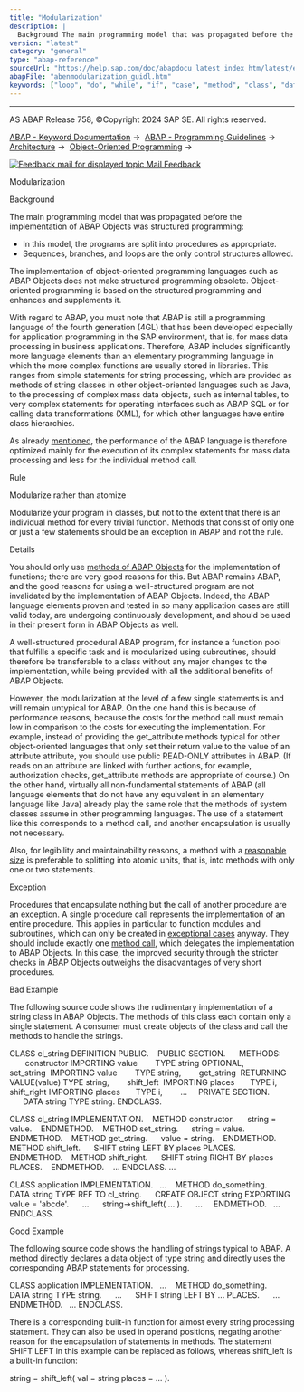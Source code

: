 ```yaml
---
title: "Modularization"
description: |
  Background The main programming model that was propagated before the implementation of ABAP Objects was structured programming: -   In this model, the programs are split into procedures as appropriate. -   Sequences, branches, and loops are the only control structures allowed. The implementation of
version: "latest"
category: "general"
type: "abap-reference"
sourceUrl: "https://help.sap.com/doc/abapdocu_latest_index_htm/latest/en-US/abenmodularization_guidl.htm"
abapFile: "abenmodularization_guidl.htm"
keywords: ["loop", "do", "while", "if", "case", "method", "class", "data", "internal-table", "abenmodularization", "guidl"]
---
```


* * *

AS ABAP Release 758, ©Copyright 2024 SAP SE. All rights reserved.

[ABAP - Keyword Documentation](https://help.sap.com/doc/abapdocu_latest_index_htm/latest/en-US/abenabap.htm) →  [ABAP - Programming Guidelines](https://help.sap.com/doc/abapdocu_latest_index_htm/latest/en-US/abenabap_pgl.htm) →  [Architecture](https://help.sap.com/doc/abapdocu_latest_index_htm/latest/en-US/abenarchitecture_gdl.htm) →  [Object-Oriented Programming](https://help.sap.com/doc/abapdocu_latest_index_htm/latest/en-US/abenobj_oriented_gdl.htm) → 

 [![](Mail.gif?object=Mail.gif "Feedback mail for displayed topic") Mail Feedback](mailto:f1_help@sap.com?subject=Feedback%20on%20ABAP%20Documentation&body=Document:%20Modularization%2C%20ABENMODULARIZATION_GUIDL%2C%20758%0D%0A%0D%0AError:%0D%0A%0D%0A%0D%0A%0D%0ASuggestion%20for%20improvement:)

Modularization

Background   

The main programming model that was propagated before the implementation of ABAP Objects was structured programming:

-   In this model, the programs are split into procedures as appropriate.
-   Sequences, branches, and loops are the only control structures allowed.

The implementation of object-oriented programming languages such as ABAP Objects does not make structured programming obsolete. Object-oriented programming is based on the structured programming and enhances and supplements it.

With regard to ABAP, you must note that ABAP is still a programming language of the fourth generation (4GL) that has been developed especially for application programming in the SAP environment, that is, for mass data processing in business applications. Therefore, ABAP includes significantly more language elements than an elementary programming language in which the more complex functions are usually stored in libraries. This ranges from simple statements for string processing, which are provided as methods of string classes in other object-oriented languages such as Java, to the processing of complex mass data objects, such as internal tables, to very complex statements for operating interfaces such as ABAP SQL or for calling data transformations (XML), for which other languages have entire class hierarchies.

As already [mentioned](https://help.sap.com/doc/abapdocu_latest_index_htm/latest/en-US/abenobj_oriented_gdl.htm), the performance of the ABAP language is therefore optimized mainly for the execution of its complex statements for mass data processing and less for the individual method call.

Rule   

Modularize rather than atomize

Modularize your program in classes, but not to the extent that there is an individual method for every trivial function. Methods that consist of only one or just a few statements should be an exception in ABAP and not the rule.

Details   

You should only use [methods of ABAP Objects](https://help.sap.com/doc/abapdocu_latest_index_htm/latest/en-US/abenabap_obj_progr_model_guidl.htm "Guideline") for the implementation of functions; there are very good reasons for this. But ABAP remains ABAP, and the good reasons for using a well-structured program are not invalidated by the implementation of ABAP Objects. Indeed, the ABAP language elements proven and tested in so many application cases are still valid today, are undergoing continuously development, and should be used in their present form in ABAP Objects as well.

A well-structured procedural ABAP program, for instance a function pool that fulfills a specific task and is modularized using subroutines, should therefore be transferable to a class without any major changes to the implementation, while being provided with all the additional benefits of ABAP Objects.

However, the modularization at the level of a few single statements is and will remain untypical for ABAP. On the one hand this is because of performance reasons, because the costs for the method call must remain low in comparison to the costs for executing the implementation. For example, instead of providing the get\_attribute methods typical for other object-oriented languages that only set their return value to the value of an attribute attribute, you should use public READ-ONLY attributes in ABAP. (If reads on an attribute are linked with further actions, for example, authorization checks, get\_attribute methods are appropriate of course.) On the other hand, virtually all non-fundamental statements of ABAP (all language elements that do not have any equivalent in an elementary language like Java) already play the same role that the methods of system classes assume in other programming languages. The use of a statement like this corresponds to a method call, and another encapsulation is usually not necessary.

Also, for legibility and maintainability reasons, a method with a [reasonable size](https://help.sap.com/doc/abapdocu_latest_index_htm/latest/en-US/abenproc_volume_guidl.htm "Guideline") is preferable to splitting into atomic units, that is, into methods with only one or two statements.

Exception

Procedures that encapsulate nothing but the call of another procedure are an exception. A single procedure call represents the implementation of an entire procedure. This applies in particular to function modules and subroutines, which can only be created in [exceptional cases](https://help.sap.com/doc/abapdocu_latest_index_htm/latest/en-US/abenabap_obj_progr_model_guidl.htm "Guideline") anyway. They should include exactly one [method call](https://help.sap.com/doc/abapdocu_latest_index_htm/latest/en-US/abenfunct_module_subroutine_guidl.htm "Guideline"), which delegates the implementation to ABAP Objects. In this case, the improved security through the stricter checks in ABAP Objects outweighs the disadvantages of very short procedures.

Bad Example

The following source code shows the rudimentary implementation of a string class in ABAP Objects. The methods of this class each contain only a single statement. A consumer must create objects of the class and call the methods to handle the strings.

CLASS cl\_string DEFINITION PUBLIC.
   PUBLIC SECTION.
     METHODS:
       constructor IMPORTING value        TYPE string OPTIONAL,
       set\_string  IMPORTING value        TYPE string,
       get\_string  RETURNING VALUE(value) TYPE string,
       shift\_left  IMPORTING places       TYPE i,
       shift\_right IMPORTING places       TYPE i,
       ...
    PRIVATE SECTION.
      DATA string TYPE string.
ENDCLASS.

CLASS cl\_string IMPLEMENTATION.
   METHOD constructor.
     string = value.
   ENDMETHOD.
   METHOD set\_string.
     string = value.
   ENDMETHOD.
   METHOD get\_string.
     value = string.
   ENDMETHOD.
   METHOD shift\_left.
     SHIFT string LEFT BY places PLACES.
   ENDMETHOD.
   METHOD shift\_right.
     SHIFT string RIGHT BY places PLACES.
   ENDMETHOD.
   ...
ENDCLASS.
...

CLASS application IMPLEMENTATION.
  ...
   METHOD do\_something.
     DATA string TYPE REF TO cl\_string.
     CREATE OBJECT string EXPORTING value = 'abcde'.
     ...
     string->shift\_left( ... ).
     ...
    ENDMETHOD.
  ...
ENDCLASS.

Good Example

The following source code shows the handling of strings typical to ABAP. A method directly declares a data object of type string and directly uses the corresponding ABAP statements for processing.

CLASS application IMPLEMENTATION.
  ...
   METHOD do\_something.
     DATA string TYPE string.
     ...
     SHIFT string LEFT BY ... PLACES.
     ...
   ENDMETHOD.
  ...
ENDCLASS.

There is a corresponding built-in function for almost every string processing statement. They can also be used in operand positions, negating another reason for the encapsulation of statements in methods. The statement SHIFT LEFT in this example can be replaced as follows, whereas shift\_left is a built-in function:

string = shift\_left( val = string places = ... ).